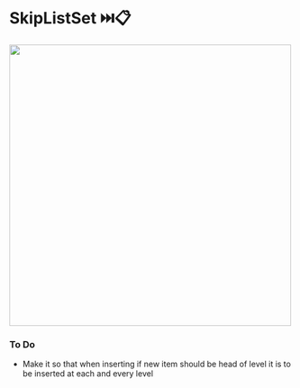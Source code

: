 # SkipListSet ⏭️📋

<img width ="500px" src="https://camo.githubusercontent.com/d49b9f48546f2d9d2531e9cdee0f9a8298ab9c5fd7dff9d2be1699593fcbde85/68747470733a2f2f692e7974696d672e636f6d2f76692f6e306b3530304e6b364d452f6d617872657364656661756c742e6a7067"/>

### To Do
* Make it so that when inserting if new item should be head of level it is to be inserted at each and every
level
